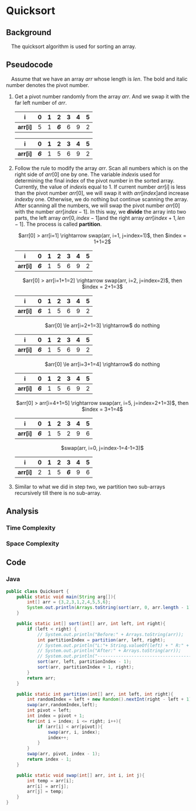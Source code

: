 

#	Quicksort

##	Background

&emsp;The quicksort algorithm is used for sorting an array.

##	Pseudocode

&emsp;Assume that we have an array $arr$ whose length is $len$. The bold and italic number denotes the pivot number.

1. Get a pivot number randomly from the array $arr$. And we swap it with the far left number of $arr$. 

   <div align=center>
   
   | i |  0   |  1   |  2   |  3   |  4   |  5   |
   | :---: | :--: | :--: | :--: | :--: | :--: | :--: |
   | **arr[i]** |  5  |  1   | ***6***  |  6   |  9   |  2   |
   
   </div>
   
   <div align=center>
   
   | i |  0   |  1   |  2   |  3   |  4   |  5   |
   | :---: | :--: | :--: | :--: | :--: | :--: | :--: |
   | **arr[i]** |  ***6***  |  1   |   5  |  6   |  9   |  2   |
   
   </div>  

2. Follow the rule to modify the array $arr​$. Scan all numbers which is on the right side of $arr[0]​$ one by one. The variable $index​$ is used for determining the final index of the pivot number in the sorted array. Currently, the value of $index​$ is equal to $1​$. If current number $arr[i]​$ is less than the pivot number $arr[0]​$, we will swap it with $arr[index]​$ and increase $index​$ by one. Otherwise, we do nothing but continue scanning the array. After scanning all the numbers, we will swap the pivot number $arr[0]​$ with the number $arr[index-1]​$. In this way, we **divide** the array into two parts, the left array $arr[0, index -1]​$ and the right array $arr[index + 1, len -1]​$. The process is called **partition**.

   <div align=center>$arr[0] > arr[i=1] \rightarrow swap(arr, i=1, j=index=1)$, then $index = 1+1=2$</div>

   <div align=center>

   |     i      |            0             |  1   |  2   |  3   |  4   |  5   |
   | :--------: | :----------------------: | :--: | :--: | :--: | :--: | :--: |
   | **arr[i]** | ***6*** |  1   |  5   |  6   |  9   |  2   |
   
   </div>

   <div align=center>$arr[0] > arr[i=1+1=2] \rightarrow swap(arr, i=2, j=index=2)$, then $index = 2+1=3$</div>

   <div align=center>

   |     i      |            0             |  1   |  2   |  3   |  4   |  5   |
   | :--------: | :----------------------: | :--: | :--: | :--: | :--: | :--: |
   | **arr[i]** | ***6*** |  1   |  5   |  6   |  9   |  2   |

   </div>

   <div align=center>$arr[0] \le arr[i=2+1=3] \rightarrow$ do nothing</div>

   <div align=center>

   |     i      |            0             |  1   |  2   |  3   |  4   |  5   |
   | :--------: | :----------------------: | :--: | :--: | :--: | :--: | :--: |
   | **arr[i]** | ***6*** |  1   |  5   |  6   |  9   |  2   |

   </div>

   <div align=center>$arr[0] \le arr[i=3+1=4] \rightarrow$ do nothing</div>

   <div align=center>

   |     i      |            0             |  1   |  2   |  3   |  4   |  5   |
   | :--------: | :----------------------: | :--: | :--: | :--: | :--: | :--: |
   | **arr[i]** | ***6*** |  1   |  5   |  6   |  9   |  2   |

   </div>

   <div align=center>$arr[0] > arr[i=4+1=5] \rightarrow swap(arr, i=5, j=index=2+1=3)$, then $index = 3+1=4$</div>

   <div align=center>

   |     i      |            0             |  1   |  2   |  3   |  4   |  5   |
   | :--------: | :----------------------: | :--: | :--: | :--: | :--: | :--: |
   | **arr[i]** | ***6*** |  1   |  5   |  2   |  9   |  6   |

   </div>

   <div align=center>$swap(arr, i=0, j=index-1=4-1=3)$</div>

   <div align=center>

   |     i      |  0   |  1   |  2   |            3             |  4   |  5   |
   | :--------: | :--: | :--: | :--: | :----------------------: | :--: | :--: |
   | **arr[i]** |  2   |  1   |  5   | ***6*** |  9   |  6   |

   </div>

3. Similar to what we did in step two, we partition two sub-arrays recursively till there is no sub-array.


##	Analysis

###		Time Complexity

###		Space Complexity

## Code

###		Java

```java
public class Quicksort {
    public static void main(String arg[]){
        int[] arr = {3,2,3,1,2,4,5,5,6};
        System.out.println(Arrays.toString(sort(arr, 0, arr.length - 1)));
    }

    public static int[] sort(int[] arr, int left, int right){
        if (left < right) {
            // System.out.println("Before:" + Arrays.toString(arr));
            int partitionIndex = partition(arr, left, right);
            // System.out.println("L:"+ String.valueOf(left) + " R:" + String.valueOf(right) + " P:" + String.valueOf(partitionIndex));
            // System.out.println("After:" + Arrays.toString(arr));
            // System.out.println("------------------------------------");
            sort(arr, left, partitionIndex - 1);
            sort(arr, partitionIndex + 1, right);
        }
        return arr;
    }

    public static int partition(int[] arr, int left, int right){
        int randomIndex = left + new Random().nextInt(right - left + 1);
        swap(arr,randomIndex,left);
        int pivot = left;
        int index = pivot + 1;
        for(int i = index; i <= right; i++){
            if (arr[i] < arr[pivot]){
                swap(arr, i, index);
                index++;
            }
        }
        swap(arr, pivot, index - 1);
        return index - 1;
    }

    public static void swap(int[] arr, int i, int j){
        int temp = arr[i];
        arr[i] = arr[j];
        arr[j] = temp;
    }
}
```



